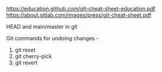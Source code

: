 
https://education.github.com/git-cheat-sheet-education.pdf <br>
https://about.gitlab.com/images/press/git-cheat-sheet.pdf

HEAD and main/master in git

Git commands for undoing changes -
1. git reset
2. git cherry-pick
3. git revert

